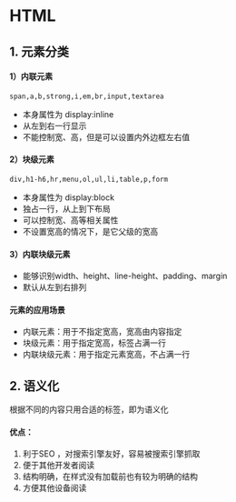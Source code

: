 # HTML
## 1. 元素分类
#### 1）内联元素
```
span,a,b,strong,i,em,br,input,textarea
```
+ 本身属性为 display:inline
+ 从左到右一行显示
+ 不能控制宽、高，但是可以设置内外边框左右值
#### 2）块级元素
```
div,h1-h6,hr,menu,ol,ul,li,table,p,form
```
+ 本身属性为 display:block
+ 独占一行，从上到下布局
+ 可以控制宽、高等相关属性
+ 不设置宽高的情况下，是它父级的宽高
#### 3）内联块级元素
+ 能够识别width、height、line-height、padding、margin
+ 默认从左到右排列

#### 元素的应用场景
+ 内联元素：用于不指定宽高，宽高由内容指定
+ 块级元素：用于指定宽高，标签占满一行
+ 内联块级元素：用于指定元素宽高，不占满一行

## 2. 语义化
根据不同的内容只用合适的标签，即为语义化

#### 优点：
1. 利于SEO ，对搜索引擎友好，容易被搜索引擎抓取
2. 便于其他开发者阅读
3. 结构明确，在样式没有加载前也有较为明确的结构
4. 方便其他设备阅读